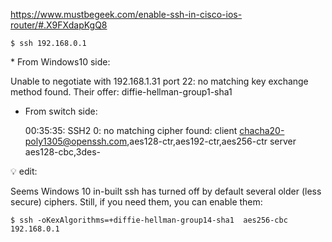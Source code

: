 


https://www.mustbegeek.com/enable-ssh-in-cisco-ios-router/#.X9FXdapKgQ8


```
$ ssh 192.168.0.1
```


* From Windows10 side:

  Unable to negotiate with 192.168.1.31 port 22: no matching key exchange method found. Their offer: diffie-hellman-group1-sha1

* From switch side:

  00:35:35: SSH2 0: no matching cipher found: client chacha20-poly1305@openssh.com,aes128-ctr,aes192-ctr,aes256-ctr server aes128-cbc,3des-

:bulb: edit:

Seems Windows 10 in-built ssh has turned off by default several older (less secure) ciphers. Still, if you need them, you can enable them:

```
$ ssh -oKexAlgorithms=+diffie-hellman-group14-sha1  aes256-cbc 192.168.0.1
```

                 
        

